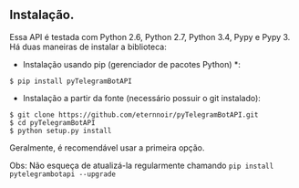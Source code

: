 ## Instalação.

Essa API é testada com Python 2.6, Python 2.7, Python 3.4, Pypy e Pypy 3. Há duas maneiras de instalar a biblioteca:

-   Instalação usando pip (gerenciador de pacotes Python) *:

```
$ pip install pyTelegramBotAPI

```

-   Instalação a partir da fonte (necessário possuir o git instalado):

```
$ git clone https://github.com/eternnoir/pyTelegramBotAPI.git
$ cd pyTelegramBotAPI
$ python setup.py install

```

Geralmente, é recomendável usar a primeira opção.

Obs: Não esqueça de atualizá-la regularmente chamando  `pip install pytelegrambotapi --upgrade`